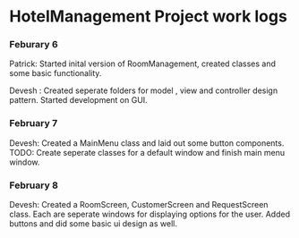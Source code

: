 # HotelManagement Project work logs


### Feburary 6

Patrick: Started inital version of RoomManagement, created classes and some basic functionality.


Devesh : Created seperate folders for model , view and controller design pattern. Started development on GUI.

### February 7
Devesh: Created a MainMenu class and laid out some button components. TODO: Create seperate classes for a default window and finish main menu window.

### February 8
Devesh: Created a RoomScreen, CustomerScreen and RequestScreen class. Each are seperate windows for displaying options for the user. Added buttons and did some basic ui design as well.
